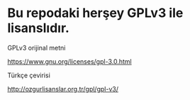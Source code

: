 # Bu repodaki herşey GPLv3 ile lisanslıdır.
GPLv3 orijinal metni

https://www.gnu.org/licenses/gpl-3.0.html

Türkçe çevirisi

http://ozgurlisanslar.org.tr/gpl/gpl-v3/
